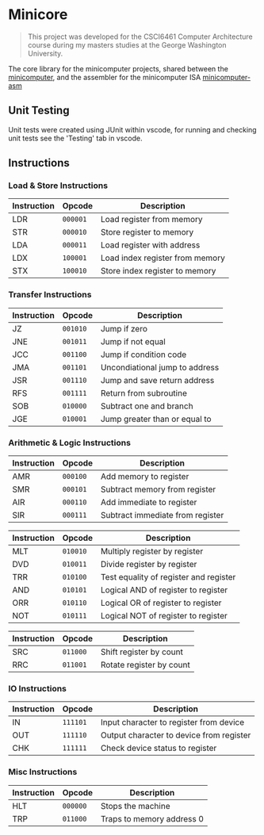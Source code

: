 # Minicore

> This project was developed for the CSCI6461 Computer Architecture course during my masters studies at the George Washington University.

The core library for the minicomputer projects, shared between the [minicomputer](https://github.com/marascoben/minicomputer), and the assembler for the minicomputer ISA [minicomputer-asm](https://github.com/marascoben/minicomputer-asm)

## Unit Testing

Unit tests were created using JUnit within vscode, for running and checking unit tests see the 'Testing' tab in vscode.

## Instructions

### Load & Store Instructions

| Instruction  | Opcode   | Description |
| ------------ | -------- | ----------- |
| LDR          | `000001` | Load register from memory
| STR          | `000010` | Store register to memory
| LDA          | `000011` | Load register with address
| LDX          | `100001` | Load index register from memory
| STX          | `100010` | Store index register to memory

### Transfer Instructions

| Instruction  | Opcode   | Description |
| ------------ | -------- | --- |
| JZ           | `001010` | Jump if zero
| JNE          | `001011` | Jump if not equal
| JCC          | `001100` | Jump if condition code
| JMA          | `001101` | Uncondiational jump to address
| JSR          | `001110` | Jump and save return address
| RFS          | `001111` | Return from subroutine
| SOB          | `010000` | Subtract one and branch
| JGE          | `010001` | Jump greater than or equal to


### Arithmetic & Logic Instructions

| Instruction  | Opcode   | Description |
| ------------ | -------- | --- |
| AMR          | `000100` | Add memory to register
| SMR          | `000101` | Subtract memory from register
| AIR          | `000110` | Add immediate to register
| SIR          | `000111` | Subtract immediate from register

| Instruction  | Opcode   | Description |
| ------------ | -------- | --- |
| MLT          | `010010` | Multiply register by register
| DVD          | `010011` | Divide register by register
| TRR          | `010100` | Test equality of register and register
| AND          | `010101` | Logical AND of register to register
| ORR          | `010110` | Logical OR of register to register
| NOT          | `010111` | Logical NOT of register to register

| Instruction  | Opcode   | Description |
| ------------ | -------- | --- |
| SRC          | `011000` | Shift register by count
| RRC          | `011001` | Rotate register by count

### IO Instructions

| Instruction  | Opcode   | Description |
| ------------ | -------- | --- |
| IN           | `111101` | Input character to register from device
| OUT          | `111110` | Output character to device from register
| CHK          | `111111` | Check device status to register 

### Misc Instructions
| Instruction  | Opcode   | Description |
| ------------ | -------- | --- |
| HLT          | `000000` | Stops the machine
| TRP          | `011000` | Traps to memory address 0
